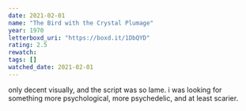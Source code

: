 ```yaml
---
date: 2021-02-01
name: "The Bird with the Crystal Plumage"
year: 1970
letterboxd_uri: "https://boxd.it/1DbQYD"
rating: 2.5
rewatch: 
tags: []
watched_date: 2021-02-01
---
```


only decent visually, and the script was so lame. i was looking for something more psychological, more psychedelic, and at least scarier.
